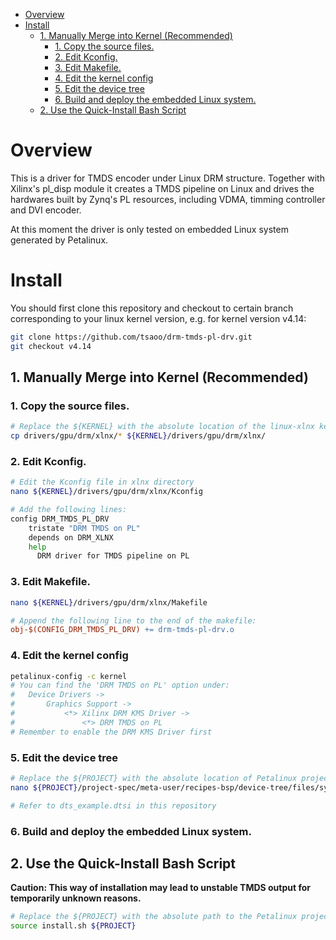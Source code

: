 - [Overview](#overview)
- [Install](#install)
  - [1. Manually Merge into Kernel (Recommended)](#1-manually-merge-into-kernel-recommended)
    - [1. Copy the source files.](#1-copy-the-source-files)
    - [2. Edit Kconfig.](#2-edit-kconfig)
    - [3. Edit Makefile.](#3-edit-makefile)
    - [4. Edit the kernel config](#4-edit-the-kernel-config)
    - [5. Edit the device tree](#5-edit-the-device-tree)
    - [6. Build and deploy the embedded Linux system.](#6-build-and-deploy-the-embedded-linux-system)
  - [2. Use the Quick-Install Bash Script](#2-use-the-quick-install-bash-script)


# Overview

This is a driver for TMDS encoder under Linux DRM structure. Together with Xilinx's pl_disp module it creates a TMDS pipeline on Linux and drives the hardwares built by Zynq's PL resources, including VDMA, timming controller and DVI encoder.

At this moment the driver is only tested on embedded Linux system generated by Petalinux.

# Install

You should first clone this repository and checkout to certain branch corresponding to your linux kernel version, e.g. for kernel version v4.14:

```sh
git clone https://github.com/tsaoo/drm-tmds-pl-drv.git
git checkout v4.14
```

## 1. Manually Merge into Kernel (Recommended)

### 1. Copy the source files.
```sh
# Replace the ${KERNEL} with the absolute location of the linux-xlnx kernel root directory
cp drivers/gpu/drm/xlnx/* ${KERNEL}/drivers/gpu/drm/xlnx/
```

### 2. Edit Kconfig.
```sh
# Edit the Kconfig file in xlnx directory
nano ${KERNEL}/drivers/gpu/drm/xlnx/Kconfig
```
```sh
# Add the following lines:
config DRM_TMDS_PL_DRV
	tristate "DRM TMDS on PL"
	depends on DRM_XLNX
	help
	  DRM driver for TMDS pipeline on PL
```

### 3. Edit Makefile.
```sh
nano ${KERNEL}/drivers/gpu/drm/xlnx/Makefile
```
```makefile
# Append the following line to the end of the makefile:
obj-$(CONFIG_DRM_TMDS_PL_DRV) += drm-tmds-pl-drv.o
```

### 4. Edit the kernel config
```sh
petalinux-config -c kernel
# You can find the 'DRM TMDS on PL' option under:
#   Device Drivers ->
#       Graphics Support ->
#           <*> Xilinx DRM KMS Driver ->
#               <*> DRM TMDS on PL
# Remember to enable the DRM KMS Driver first
```

### 5. Edit the device tree
```sh
# Replace the ${PROJECT} with the absolute location of Petalinux project directory
nano ${PROJECT}/project-spec/meta-user/recipes-bsp/device-tree/files/system-user.dtsi

# Refer to dts_example.dtsi in this repository
```

### 6. Build and deploy the embedded Linux system.

## 2. Use the Quick-Install Bash Script

**Caution: This way of installation may lead to unstable TMDS output for temporarily unknown reasons.**

```sh
# Replace the ${PROJECT} with the absolute path to the Petalinux project directory
source install.sh ${PROJECT}
```